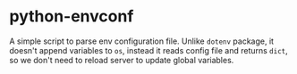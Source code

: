 # python-envconf

A simple script to parse env configuration file. Unlike `dotenv` package, it doesn't append variables to `os`, instead it reads config file and returns `dict`, so we don't need to reload server to update global variables.
